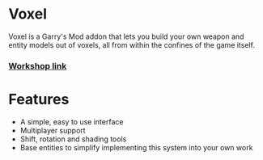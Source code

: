# Voxel
Voxel is a Garry's Mod addon that lets you build your own weapon and entity models out of voxels, all from within the confines of the game itself.

### [Workshop link](https://steamcommunity.com/sharedfiles/filedetails/?id=3133156235)

# Features

* A simple, easy to use interface
* Multiplayer support
* Shift, rotation and shading tools
* Base entities to simplify implementing this system into your own work
